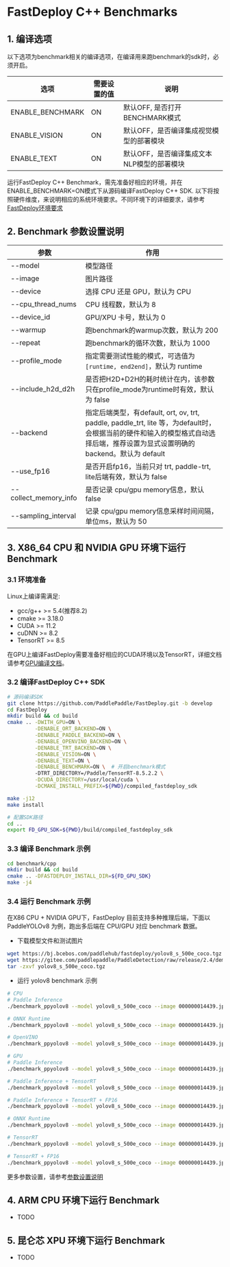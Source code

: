 # FastDeploy C++ Benchmarks

## 1. 编译选项  
以下选项为benchmark相关的编译选项，在编译用来跑benchmark的sdk时，必须开启。  

|选项|需要设置的值|说明|
|---|---|---|  
| ENABLE_BENCHMARK  | ON | 默认OFF, 是否打开BENCHMARK模式 |
| ENABLE_VISION     | ON | 默认OFF，是否编译集成视觉模型的部署模块 |
| ENABLE_TEXT       | ON | 默认OFF，是否编译集成文本NLP模型的部署模块 |  

运行FastDeploy C++ Benchmark，需先准备好相应的环境，并在ENABLE_BENCHMARK=ON模式下从源码编译FastDeploy C++ SDK. 以下将按照硬件维度，来说明相应的系统环境要求。不同环境下的详细要求，请参考[FastDeploy环境要求](../docs/cn/build_and_install)  

## 2. Benchmark 参数设置说明  

<div id="参数设置说明"></div>  


| 参数                 | 作用                                        |
| -------------------- | ------------------------------------------ |
| --model              | 模型路径                                     |
| --image              | 图片路径    |
| --device             | 选择 CPU 还是 GPU，默认为 CPU  |
| --cpu_thread_nums     | CPU 线程数，默认为 8      |
| --device_id          | GPU/XPU 卡号，默认为 0 |
| --warmup           | 跑benchmark的warmup次数，默认为 200 |
| --repeat           | 跑benchmark的循环次数，默认为 1000 |  
| --profile_mode      | 指定需要测试性能的模式，可选值为`[runtime, end2end]`，默认为 runtime |  
| --include_h2d_d2h   | 是否把H2D+D2H的耗时统计在内，该参数只在profile_mode为runtime时有效，默认为 false |  
| --backend            | 指定后端类型，有default, ort, ov, trt, paddle, paddle_trt, lite 等，为default时，会根据当前的硬件和输入的模型格式自动选择后端，推荐设置为显式设置明确的backend。默认为 default   |
| --use_fp16    | 是否开启fp16，当前只对 trt, paddle-trt, lite后端有效，默认为 false |
| --collect_memory_info    | 是否记录 cpu/gpu memory信息，默认 false  |
| --sampling_interval    | 记录 cpu/gpu memory信息采样时间间隔，单位ms，默认为 50  |  

## 3. X86_64 CPU 和 NVIDIA GPU 环境下运行 Benchmark

### 3.1 环境准备  

Linux上编译需满足:
  - gcc/g++ >= 5.4(推荐8.2)
  - cmake >= 3.18.0
  - CUDA >= 11.2
  - cuDNN >= 8.2
  - TensorRT >= 8.5

在GPU上编译FastDeploy需要准备好相应的CUDA环境以及TensorRT，详细文档请参考[GPU编译文档](https://github.com/PaddlePaddle/FastDeploy/blob/develop/docs/cn/build_and_install/gpu.md)。  

### 3.2 编译FastDeploy C++ SDK  
```bash
# 源码编译SDK
git clone https://github.com/PaddlePaddle/FastDeploy.git -b develop
cd FastDeploy
mkdir build && cd build
cmake .. -DWITH_GPU=ON \
         -DENABLE_ORT_BACKEND=ON \
         -DENABLE_PADDLE_BACKEND=ON \
         -DENABLE_OPENVINO_BACKEND=ON \
         -DENABLE_TRT_BACKEND=ON \
         -DENABLE_VISION=ON \
         -DENABLE_TEXT=ON \
         -DENABLE_BENCHMARK=ON \  # 开启benchmark模式
         -DTRT_DIRECTORY=/Paddle/TensorRT-8.5.2.2 \
         -DCUDA_DIRECTORY=/usr/local/cuda \
         -DCMAKE_INSTALL_PREFIX=${PWD}/compiled_fastdeploy_sdk

make -j12
make install  

# 配置SDK路径
cd ..  
export FD_GPU_SDK=${PWD}/build/compiled_fastdeploy_sdk
```  

### 3.3 编译 Benchmark 示例  
```bash  
cd benchmark/cpp
mkdir build && cd build  
cmake .. -DFASTDEPLOY_INSTALL_DIR=${FD_GPU_SDK}  
make -j4
```

### 3.4 运行 Benchmark 示例  

在X86 CPU + NVIDIA GPU下，FastDeploy 目前支持多种推理后端，下面以 PaddleYOLOv8 为例，跑出多后端在 CPU/GPU 对应 benchmark 数据。

- 下载模型文件和测试图片  
```bash  
wget https://bj.bcebos.com/paddlehub/fastdeploy/yolov8_s_500e_coco.tgz  
wget https://gitee.com/paddlepaddle/PaddleDetection/raw/release/2.4/demo/000000014439.jpg
tar -zxvf yolov8_s_500e_coco.tgz
```

- 运行 yolov8 benchmark 示例  

```bash  
# CPU
# Paddle Inference
./benchmark_ppyolov8 --model yolov8_s_500e_coco --image 000000014439.jpg --device cpu --cpu_thread_nums 8 --backend paddle --profile_mode runtime --collect_memory_info

# ONNX Runtime
./benchmark_ppyolov8 --model yolov8_s_500e_coco --image 000000014439.jpg --device cpu --cpu_thread_nums 8 --backend ort --profile_mode runtime --collect_memory_info

# OpenVINO
./benchmark_ppyolov8 --model yolov8_s_500e_coco --image 000000014439.jpg --device cpu --cpu_thread_nums 8 --backend ov --profile_mode runtime --collect_memory_info

# GPU
# Paddle Inference
./benchmark_ppyolov8 --model yolov8_s_500e_coco --image 000000014439.jpg --device gpu --device_id 0 --backend paddle --profile_mode runtime --warmup 200 --repeat 2000 --collect_memory_info

# Paddle Inference + TensorRT
./benchmark_ppyolov8 --model yolov8_s_500e_coco --image 000000014439.jpg --device gpu --device_id 0 --backend paddle_trt --profile_mode runtime --warmup 200 --repeat 2000 --collect_memory_info

# Paddle Inference + TensorRT + FP16
./benchmark_ppyolov8 --model yolov8_s_500e_coco --image 000000014439.jpg --device gpu --device_id 0 --backend paddle --profile_mode runtime --warmup 200 --repeat 2000 --collect_memory_info --use_fp16

# ONNX Runtime
./benchmark_ppyolov8 --model yolov8_s_500e_coco --image 000000014439.jpg --device gpu --device_id 0 --backend ort --profile_mode runtime --warmup 200 --repeat 2000 --collect_memory_info

# TensorRT
./benchmark_ppyolov8 --model yolov8_s_500e_coco --image 000000014439.jpg --device gpu --device_id 0 --backend paddle --profile_mode runtime --warmup 200 --repeat 2000 --collect_memory_info

# TensorRT + FP16
./benchmark_ppyolov8 --model yolov8_s_500e_coco --image 000000014439.jpg --device gpu --device_id 0 --backend trt --profile_mode runtime --warmup 200 --repeat 2000 --collect_memory_info --use_fp16

```
更多参数设置，请参考[参数设置说明](#参数设置说明)


## 4. ARM CPU 环境下运行 Benchmark
- TODO

## 5. 昆仑芯 XPU 环境下运行 Benchmark
- TODO
